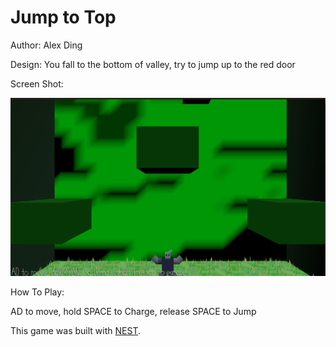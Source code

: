 # Jump to Top

Author: Alex Ding

Design: You fall to the bottom of valley, try to jump up to the red door

Screen Shot:

![Screen Shot](screenshot.png)

How To Play:

AD to move, hold SPACE to Charge, release SPACE to Jump

This game was built with [NEST](NEST.md).
